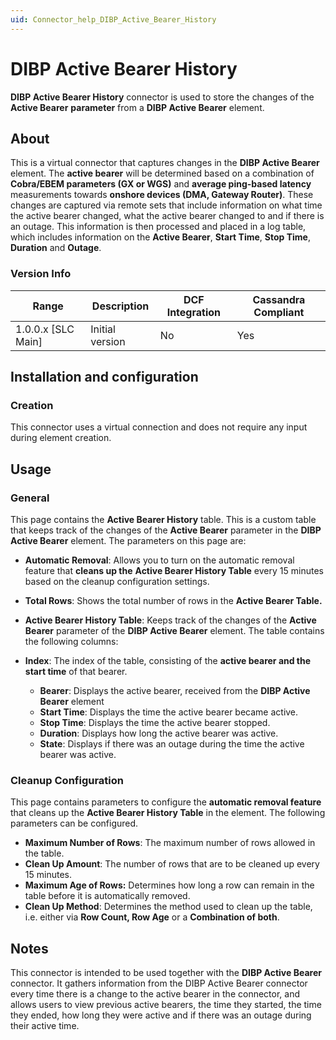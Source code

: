 ```yaml
---
uid: Connector_help_DIBP_Active_Bearer_History
---
```


# DIBP Active Bearer History

**DIBP Active Bearer History** connector is used to store the changes of the **Active Bearer** **parameter** from a **DIBP Active Bearer** element.

## About

This is a virtual connector that captures changes in the **DIBP Active Bearer** element. The **active bearer** will be determined based on a combination of **Cobra/EBEM parameters (GX or WGS)** and **average ping-based latency** measurements towards **onshore devices (DMA, Gateway Router)**. These changes are captured via remote sets that include information on what time the active bearer changed, what the active bearer changed to and if there is an outage. This information is then processed and placed in a log table, which includes information on the **Active Bearer**, **Start Time**, **Stop Time**, **Duration** and **Outage**.

### Version Info

| Range | Description | DCF Integration | Cassandra Compliant |
|----------------------|-----------------|---------------------|-------------------------|
| 1.0.0.x \[SLC Main\] | Initial version | No                  | Yes                     |

## Installation and configuration

### Creation

This connector uses a virtual connection and does not require any input during element creation.

## Usage

### General

This page contains the **Active Bearer History** table. This is a custom table that keeps track of the changes of the **Active Bearer** parameter in the **DIBP Active Bearer** element. The parameters on this page are:

- **Automatic Removal**: Allows you to turn on the automatic removal feature that **cleans up the** **Active Bearer History Table** every 15 minutes based on the cleanup configuration settings.

- **Total Rows**: Shows the total number of rows in the **Active Bearer Table.**

- **Active Bearer History Table**: Keeps track of the changes of the **Active Bearer** parameter of the **DIBP Active Bearer** element. The table contains the following columns:

- **Index**: The index of the table, consisting of the **active bearer and the start time** of that bearer.
  - **Bearer**: Displays the active bearer, received from the **DIBP Active Bearer** element
  - **Start Time**: Displays the time the active bearer became active.
  - **Stop Time**: Displays the time the active bearer stopped.
  - **Duration**: Displays how long the active bearer was active.
  - **State**: Displays if there was an outage during the time the active bearer was active.

### Cleanup Configuration

This page contains parameters to configure the **automatic removal feature** that cleans up the **Active Bearer History Table** in the element. The following parameters can be configured.

- **Maximum Number of Rows**: The maximum number of rows allowed in the table.
- **Clean Up Amount**: The number of rows that are to be cleaned up every 15 minutes.
- **Maximum Age of Rows:** Determines how long a row can remain in the table before it is automatically removed.
- **Clean Up Method**: Determines the method used to clean up the table, i.e. either via **Row Count, Row Age** or a **Combination of both**.

## Notes

This connector is intended to be used together with the **DIBP Active Bearer** connector. It gathers information from the DIBP Active Bearer connector every time there is a change to the active bearer in the connector, and allows users to view previous active bearers, the time they started, the time they ended, how long they were active and if there was an outage during their active time.
